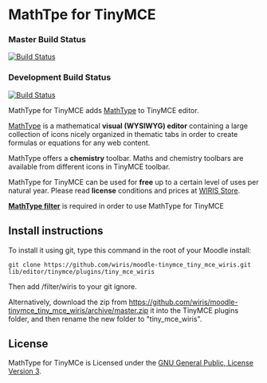 MathTpe for TinyMCE
==========
### Master Build Status
[![Build Status](https://travis-ci.org/wiris/moodle-tinymce_tiny_mce_wiris.svg?branch=master)](https://travis-ci.org/wiris/moodle-tinymce_tiny_mce_wiris)
### Development Build Status
[![Build Status](https://travis-ci.org/wiris/moodle-tinymce_tiny_mce_wiris.svg?branch=development)](https://travis-ci.org/wiris/moodle-tinymce_tiny_mce_wiris)

MathType for TinyMCE adds [MathType](http://www.wiris.com/editor) to TinyMCE editor.

[MathType](http://www.wiris.com/editor) is a mathematical **visual (WYSIWYG) editor** containing a large collection of icons nicely organized in thematic tabs in order to create formulas or equations for any web content.

MathType offers a **chemistry** toolbar. Maths and chemistry toolbars are available from different icons in TinyMCE toolbar.

MathType for TinyMCE can be used for **free** up to a certain level of uses per natural year. Please read **license** conditions and prices at [WIRIS Store](http://www.wiris.com/store).

**[MathType filter](https://github.com/wiris/moodle-filter_wiris)** is required in order to use MathType for TinyMCE

## Install instructions
To install it using git, type this command in the root of your Moodle install:
```
git clone https://github.com/wiris/moodle-tinymce_tiny_mce_wiris.git lib/editor/tinymce/plugins/tiny_mce_wiris
```
Then add /filter/wiris to your git ignore.

Alternatively, download the zip from <https://github.com/wiris/moodle-tinymce_tiny_mce_wiris/archive/master.zip> it into the TinyMCE plugins folder, and then rename the new folder to "tiny_mce_wiris".

## License

MathType for TinyMCe is Licensed under the [GNU General Public, License Version 3](https://www.gnu.org/licenses/gpl-3.0.en.html).
